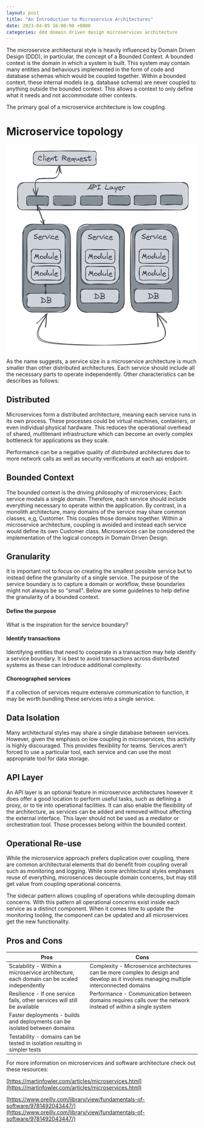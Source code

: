 ```yaml
---
layout: post
title: "An Introduction to Microservice Architectures"
date: 2023-04-05 16:00:00 +0800
categories: ddd domain driven design microservices architecture
---
```


The microservice architectural style is heavily influenced by Domain Driven Design (DDD), in particular, the concept of a Bounded Context. A bounded context is the domain in which a system is built. This system may contain many entities and behaviours implemented in the form of code and database schemas which would be coupled together. Within a bounded context, these internal models (e.g. database schema) are never coupled to anything outside the bounded context. This allows a context to only define what it needs and not accommodate other contexts. 

The primary goal of a microservice architecture is low coupling.

# Microservice topology

![microservice topology](/assets/2023-04-02-microservices/microservice-topology.PNG)

As the name suggests, a service size in a microservice architecture is much smaller than other distributed architectures. Each service should include all the necessary parts to operate independently. Other characteristics can be describes as follows: 

## Distributed

Microservices form a distributed architecture, meaning each service runs in its own process. These processes could be virtual machines, containers, or even individual physical hardware. This reduces the operational overhead of shared, multitenant infrastructure which can become an overly complex bottleneck for applications as they scale.

Performance can be a negative quality of distributed architectures due to more network calls as well as security verifications at each api endpoint. 

## Bounded Context

The bounded context is the driving philosophy of microservices; Each service modals a single domain. Therefore, each service should include everything necessary to operate within the application. By contrast, in a monolith architecture, many domains of the service may share common classes, e,g, Customer. This couples those domains together. Within a microservice architecture, coupling is avoided and instead each service would define its own Customer class.
Microservices can be considered the implementation of the logical concepts in Domain Driven Design.

## Granularity

It is important not to focus on creating the smallest possible service but to instead define the granularity of a single service. The purpose of the service boundary is to capture a domain or workflow, these boundaries might not always be so "small". Below are some guidelines to help define the granularity of a bounded context.

#### Define the purpose
What is the inspiration for the service boundary?

#### Identify transactions
Identifying entities that need to cooperate in a transaction may help identify a service boundary. It is best to avoid transactions across distributed systems as these can introduce additional complexity.

#### Choreographed services
If a collection of services require extensive communication to function, it may be worth bundling these services into a single service.

## Data Isolation
Many architectural styles may share a single database between services. However, given the emphasis on low coupling in microservices, this activity is highly discouraged. This provides flexibility for teams. Services aren't forced to use a particular tool, each service and can use the most appropriate tool for data storage.

## API Layer
An API layer is an optional feature in microservice architectures however it does offer a good location to perform useful tasks, such as defining a proxy, or to tie into operational facilities. It can also enable the flexibility of the architecture, as services can be added and removed without affecting the external interface. This layer should not be used as a mediator or orchestration tool. Those processes belong within the bounded context.

## Operational Re-use
While the microservice approach prefers duplication over coupling, there are common architectural elements that do benefit from coupling overall such as monitoring and logging. While some architectural styles emphases reuse of everything, microservices decouple domain concerns, but may still get value from coupling operational concerns. 

The sidecar pattern allows coupling of operations while decoupling domain concerns. With this pattern all operational concerns exist inside each service as a distinct component. When it comes time to update the monitoring tooling, the component can be updated and all microservices get the new functionality.

## Pros and Cons 

| Pros | Cons |
| --- | --- |
| Scalability - Within a microservice architecture, each domain can be scaled independently | Complexity - Microservice architectures can be more complex to design and develop as it involves managing multiple interconnected domains | 
| Resilience - If one service fails, other services will still be available | Performance - Communication between domains requires calls over the network instead of within a single system |
| Faster deployments - builds and deployments can be isolated between domains | |
| Testability - domains can be tested in isolation resulting in simpler tests | |

For more information on microservices and software architecture check out these resources: 

[https://martinfowler.com/articles/microservices.html](https://martinfowler.com/articles/microservices.html)  
  
[https://www.oreilly.com/library/view/fundamentals-of-software/9781492043447/](https://www.oreilly.com/library/view/fundamentals-of-software/9781492043447/)